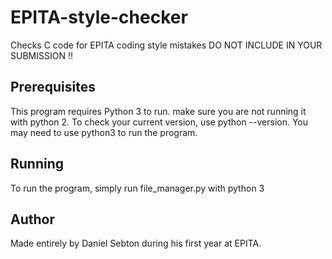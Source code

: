# EPITA-style-checker
Checks C code for EPITA coding style mistakes
DO NOT INCLUDE IN YOUR SUBMISSION !!

## Prerequisites
This program requires Python 3 to run. make sure you are not running it with python 2.
To check your current version, use python --version.
You may need to use python3 to run the program.

## Running
To run the program, simply run file_manager.py with python 3

## Author
Made entirely by Daniel Sebton during his first year at EPITA.